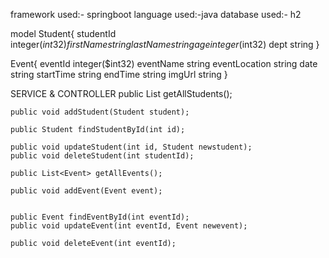 framework used:- springboot
language used:-java
database used:- h2

model
Student{
studentId	integer($int32)
firstName	string
lastName	string
age	integer($int32)
dept	string
}

Event{
eventId	integer($int32)
eventName	string
eventLocation	string
date	string
startTime	string
endTime	string
imgUrl	string
}

SERVICE & CONTROLLER
    public List<Student> getAllStudents();

    public void addStudent(Student student);

    public Student findStudentById(int id);

    public void updateStudent(int id, Student newstudent);
    public void deleteStudent(int studentId);

    public List<Event> getAllEvents();

    public void addEvent(Event event);


    public Event findEventById(int eventId);
    public void updateEvent(int eventId, Event newevent);

    public void deleteEvent(int eventId);
  
  
  
  
  
  
